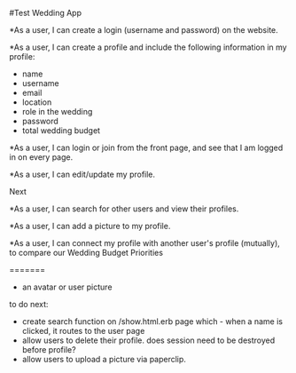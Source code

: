 

#Test Wedding App

*As a user, I can create a login (username and password) on the website.

*As a user, I can create a profile and include the following information in my profile:
- name
- username
- email
- location
- role in the wedding
- password
- total wedding budget

*As a user, I can login or join from the front page, and see that I am logged in on every page.

*As a user, I can edit/update my profile.



Next

*As a user, I can search for other users and view their profiles.

*As a user, I can add a picture to my profile.

*As a user, I can connect my profile with another user's profile (mutually), to compare our Wedding Budget Priorities

=======

- an avatar or user picture

to do next:

- create search function on /show.html.erb page which - when a name is clicked, it routes to the user page
- allow users to delete their profile. does session need to be destroyed before profile?
- allow users to upload a picture via paperclip.
